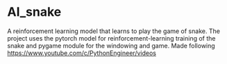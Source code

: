 # AI_snake
A reinforcement learning model that learns to play the game of snake. The project uses the pytorch model for reinforcement-learning training of the snake and pygame module for the windowing and game. Made following https://www.youtube.com/c/PythonEngineer/videos
